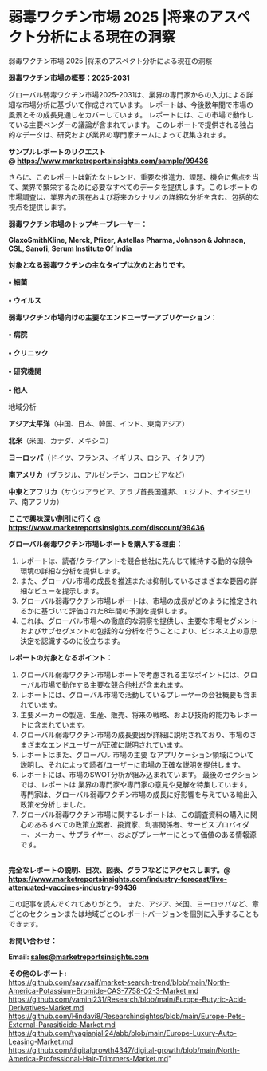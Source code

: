 # 弱毒ワクチン市場 2025 |将来のアスペクト分析による現在の洞察
弱毒ワクチン市場 2025 |将来のアスペクト分析による現在の洞察

<strong><b>弱毒ワクチン市場の概要：2025-2031</b></strong>

グローバル弱毒ワクチン市場2025-2031は、業界の専門家からの入力による詳細な市場分析に基づいて作成されています。 レポートは、今後数年間で市場の風景とその成長見通しをカバーしています。 レポートには、この市場で動作している主要ベンダーの議論が含まれています。 このレポートで提供される独占的なデータは、研究および業界の専門家チームによって収集されます。

<strong>サンプルレポートのリクエスト @ <a href=https://www.marketreportsinsights.com/sample/99436>https://www.marketreportsinsights.com/sample/99436</a></strong>

さらに、このレポートは新たなトレンド、重要な推進力、課題、機会に焦点を当て、業界で繁栄するために必要なすべてのデータを提供します。このレポートの市場調査は、業界内の現在および将来のシナリオの詳細な分析を含む、包括的な視点を提供します。

<strong>弱毒ワクチン市場のトップキープレーヤー：</strong>

<strong>GlaxoSmithKline, Merck, Pfizer, Astellas Pharma, Johnson & Johnson, CSL, Sanofi, Serum Institute Of India</strong>

<strong><b>対象となる弱毒ワクチンの主なタイプは次のとおりです。</b></strong>

<strong>• 細菌<br><br>• ウイルス</strong>

<strong><b>弱毒ワクチン市場向けの主要なエンドユーザーアプリケーション：</b></strong>

<strong>• 病院<br><br>• クリニック<br><br>• 研究機関<br><br>• 他人</strong>

 地域分析

<strong><b>アジア太平洋</b></strong>（中国、日本、韓国、インド、東南アジア）

<strong><b>北米</b></strong>（米国、カナダ、メキシコ）

<strong><b>ヨーロッパ</b></strong>（ドイツ、フランス、イギリス、ロシア、イタリア）

<strong><b>南アメリカ</b></strong>（ブラジル、アルゼンチン、コロンビアなど）

<strong><b>中東とアフリカ</b></strong>（サウジアラビア、アラブ首長国連邦、エジプト、ナイジェリア、南アフリカ）

<strong>ここで興味深い割引に行く @ <a href=https://www.marketreportsinsights.com/discount/99436>https://www.marketreportsinsights.com/discount/99436</a></strong>

<strong><b>グローバル弱毒ワクチン市場レポートを購入する理由：</b></strong>
<ol>
  <li>レポートは、読者/クライアントを競合他社に先んじて維持する動的な競争環境の詳細な分析を提供します。</li>
  <li>また、グローバル市場の成長を推進または抑制しているさまざまな要因の詳細なビューを提示します。</li>
  <li>グローバル弱毒ワクチン市場レポートは、市場の成長がどのように推定されるかに基づいて評価された8年間の予測を提供します。</li>
  <li>これは、グローバル市場への徹底的な洞察を提供し、主要な市場セグメントおよびサブセグメントの包括的な分析を行うことにより、ビジネス上の意思決定を認識するのに役立ちます。</li>
</ol>
<strong><b>レポートの対象となるポイント：</b></strong>
<ol>
  <li>グローバル弱毒ワクチン市場レポートで考慮される主なポイントには、グローバル市場で動作する主要な競合他社が含まれます。</li>
  <li>レポートには、グローバル市場で活動しているプレーヤーの会社概要も含まれています。</li>
  <li>主要メーカーの製造、生産、販売、将来の戦略、および技術的能力もレポートに含まれています。</li>
  <li>グローバル弱毒ワクチン市場の成長要因が詳細に説明されており、市場のさまざまなエンドユーザーが正確に説明されています。</li>
  <li>レポートはまた、グローバル 市場の主要 なアプリケーション領域について説明し、それによって読者/ユーザーに市場の正確な説明を提供します。</li>
  <li>レポートには、市場のSWOT分析が組み込まれています。 最後のセクションでは、レポートは 業界の専門家や専門家の意見や見解を特集しています。 専門家は、グローバル弱毒ワクチン市場の成長に好影響を与えている輸出入政策を分析しました。</li>
  <li>グローバル弱毒ワクチン市場に関するレポートは、この調査資料の購入に関心のあるすべての政策立案者、投資家、利害関係者、サービスプロバイダー、メーカー、サプライヤー、およびプレーヤーにとって価値のある情報源です。</li>
</ol><br>
<strong>完全なレポートの説明、目次、図表、グラフなどにアクセスします。@ <a href=https://www.marketreportsinsights.com/industry-forecast/live-attenuated-vaccines-industry-99436>https://www.marketreportsinsights.com/industry-forecast/live-attenuated-vaccines-industry-99436</a></strong>

この記事を読んでくれてありがとう。 また、アジア、米国、ヨーロッパなど、章ごとのセクションまたは地域ごとのレポートバージョンを個別に入手することもできます。

<strong><b>お問い合わせ：</b></strong>

<strong>Email: </strong><a href=mailto:sales@marketreportsinsights.com><strong>sales@marketreportsinsights.com</strong></a>

<strong>その他のレポート:</strong>
<br>
<a href=https://github.com/sayysaif/market-search-trend/blob/main/North-America-Potassium-Bromide-CAS-7758-02-3-Market.md>https://github.com/sayysaif/market-search-trend/blob/main/North-America-Potassium-Bromide-CAS-7758-02-3-Market.md</a>
<br>
<a href=https://github.com/yamini231/Research/blob/main/Europe-Butyric-Acid-Derivatives-Market.md>https://github.com/yamini231/Research/blob/main/Europe-Butyric-Acid-Derivatives-Market.md</a>
<br>
<a href=https://github.com/Hindavi8/Researchinsightss/blob/main/Europe-Pets-External-Parasiticide-Market.md>https://github.com/Hindavi8/Researchinsightss/blob/main/Europe-Pets-External-Parasiticide-Market.md</a>
<br>
<a href=https://github.com/tyagianjali24/abb/blob/main/Europe-Luxury-Auto-Leasing-Market.md>https://github.com/tyagianjali24/abb/blob/main/Europe-Luxury-Auto-Leasing-Market.md</a>
<br>
<a href=https://github.com/digitalgrowth4347/digital-growth/blob/main/North-America-Professional-Hair-Trimmers-Market.md>https://github.com/digitalgrowth4347/digital-growth/blob/main/North-America-Professional-Hair-Trimmers-Market.md</a>"
